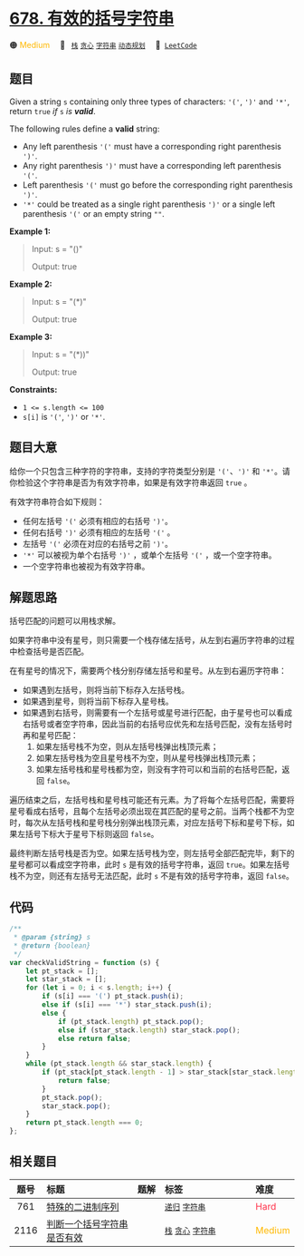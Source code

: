 # [678. 有效的括号字符串](https://leetcode.com/problems/valid-parenthesis-string)

🟠 <font color=#ffb800>Medium</font>&emsp; 🔖&ensp; [`栈`](/tag/stack.md) [`贪心`](/tag/greedy.md) [`字符串`](/tag/string.md) [`动态规划`](/tag/dynamic-programming.md)&emsp; 🔗&ensp;[`LeetCode`](https://leetcode.com/problems/valid-parenthesis-string)

## 题目

Given a string `s` containing only three types of characters: `'('`, `')'` and
`'*'`, return `true` _if_ `s` _is **valid**_.

The following rules define a **valid** string:

- Any left parenthesis `'('` must have a corresponding right parenthesis `')'`.
- Any right parenthesis `')'` must have a corresponding left parenthesis `'('`.
- Left parenthesis `'('` must go before the corresponding right parenthesis `')'`.
- `'*'` could be treated as a single right parenthesis `')'` or a single left parenthesis `'('` or an empty string `""`.

**Example 1:**

> Input: s = "()"
>
> Output: true

**Example 2:**

> Input: s = "(\*)"
>
> Output: true

**Example 3:**

> Input: s = "(\*))"
>
> Output: true

**Constraints:**

- `1 <= s.length <= 100`
- `s[i]` is `'('`, `')'` or `'*'`.

## 题目大意

给你一个只包含三种字符的字符串，支持的字符类型分别是 `'('`、`')'` 和 `'*'`。请你检验这个字符串是否为有效字符串，如果是有效字符串返回 `true` 。

有效字符串符合如下规则：

- 任何左括号 `'('` 必须有相应的右括号 `')'`。
- 任何右括号 `')'` 必须有相应的左括号 `'('` 。
- 左括号 `'('` 必须在对应的右括号之前 `')'`。
- `'*'` 可以被视为单个右括号 `')'` ，或单个左括号 `'('` ，或一个空字符串。
- 一个空字符串也被视为有效字符串。

## 解题思路

括号匹配的问题可以用栈求解。

如果字符串中没有星号，则只需要一个栈存储左括号，从左到右遍历字符串的过程中检查括号是否匹配。

在有星号的情况下，需要两个栈分别存储左括号和星号。从左到右遍历字符串：

- 如果遇到左括号，则将当前下标存入左括号栈。
- 如果遇到星号，则将当前下标存入星号栈。
- 如果遇到右括号，则需要有一个左括号或星号进行匹配，由于星号也可以看成右括号或者空字符串，因此当前的右括号应优先和左括号匹配，没有左括号时再和星号匹配：
  1. 如果左括号栈不为空，则从左括号栈弹出栈顶元素；
  2. 如果左括号栈为空且星号栈不为空，则从星号栈弹出栈顶元素；
  3. 如果左括号栈和星号栈都为空，则没有字符可以和当前的右括号匹配，返回 `false`。

遍历结束之后，左括号栈和星号栈可能还有元素。为了将每个左括号匹配，需要将星号看成右括号，且每个左括号必须出现在其匹配的星号之前。当两个栈都不为空时，每次从左括号栈和星号栈分别弹出栈顶元素，对应左括号下标和星号下标，如果左括号下标大于星号下标则返回 `false`。

最终判断左括号栈是否为空。如果左括号栈为空，则左括号全部匹配完毕，剩下的星号都可以看成空字符串，此时 `s` 是有效的括号字符串，返回 `true`。如果左括号栈不为空，则还有左括号无法匹配，此时 `s` 不是有效的括号字符串，返回 `false`。

## 代码

```javascript
/**
 * @param {string} s
 * @return {boolean}
 */
var checkValidString = function (s) {
	let pt_stack = [];
	let star_stack = [];
	for (let i = 0; i < s.length; i++) {
		if (s[i] === '(') pt_stack.push(i);
		else if (s[i] === '*') star_stack.push(i);
		else {
			if (pt_stack.length) pt_stack.pop();
			else if (star_stack.length) star_stack.pop();
			else return false;
		}
	}
	while (pt_stack.length && star_stack.length) {
		if (pt_stack[pt_stack.length - 1] > star_stack[star_stack.length - 1]) {
			return false;
		}
		pt_stack.pop();
		star_stack.pop();
	}
	return pt_stack.length === 0;
};
```

## 相关题目

<!-- prettier-ignore -->
| 题号 | 标题 | 题解 | 标签 | 难度 |
| :------: | :------ | :------: | :------ | :------ |
| 761 | [特殊的二进制序列](https://leetcode.com/problems/special-binary-string) |  |  [`递归`](/tag/recursion.md) [`字符串`](/tag/string.md) | <font color=#ff334b>Hard</font> |
| 2116 | [判断一个括号字符串是否有效](https://leetcode.com/problems/check-if-a-parentheses-string-can-be-valid) |  |  [`栈`](/tag/stack.md) [`贪心`](/tag/greedy.md) [`字符串`](/tag/string.md) | <font color=#ffb800>Medium</font> |

<style>
.blue {
    background-color: #096dd9;
    padding: 0.25rem 0.5rem;
    margin: 0;
    font-size: 0.85em;
    border-radius: 3px;
    color: white;
    font-weight: 500;
}
table th:first-of-type { width: 10%; }
table th:nth-of-type(2) { width: 35%; }
table th:nth-of-type(3) { width: 10%; }
table th:nth-of-type(4) { width: 35%; }
table th:nth-of-type(5) { width: 10%; }
</style>
